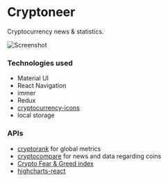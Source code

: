 # Cryptoneer

Cryptocurrency news & statistics.

![Screenshot](https://i.imgur.com/dEi3yYK.png)

### Technologies used
- Material UI
- React Navigation
- immer
- Redux
- [cryptocurrency-icons](https://github.com/spothq/cryptocurrency-icons)
- local storage

### APIs
- [cryptorank](https://cryptorank.io/api) for global metrics
- [cryptocompare](https://min-api.cryptocompare.com/) for news and data regarding coins
- [Crypto Fear & Greed index](https://alternative.me/crypto/fear-and-greed-index/)
- [highcharts-react](https://github.com/highcharts/highcharts-react)